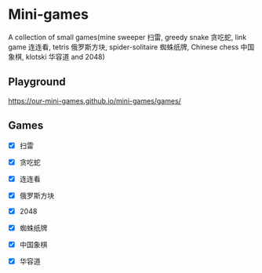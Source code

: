 # Mini-games

A collection of small games(mine sweeper 扫雷, greedy snake 贪吃蛇, link game 连连看, tetris 俄罗斯方块, spider-solitaire 蜘蛛纸牌, Chinese chess 中国象棋, klotski 华容道 and 2048)

## Playground
https://our-mini-games.github.io/mini-games/games/

## Games

- [x] 扫雷

- [x] 贪吃蛇

- [x] 连连看

- [x] 俄罗斯方块

- [x] 2048

- [x] 蜘蛛纸牌

- [x] 中国象棋

- [x] 华容道
